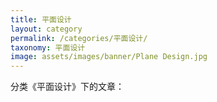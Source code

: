 ```yaml
---
title: 平面设计
layout: category
permalink: /categories/平面设计/
taxonomy: 平面设计
image: assets/images/banner/Plane Design.jpg
---
```


分类《平面设计》下的文章：